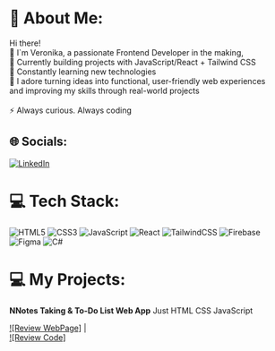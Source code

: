 # 💫 About Me:
Hi there!<br>🔭 I`m Veronika, a passionate Frontend Developer in the making,<br>👯 Currently building projects with JavaScript/React + Tailwind CSS<br>🌱 Constantly learning new technologies<br>💬 I adore turning ideas into functional, user-friendly web experiences <br>and improving my skills through real-world projects<br><br>⚡ Always curious. Always coding


## 🌐 Socials:
[![LinkedIn](https://img.shields.io/badge/LinkedIn-%230077B5.svg?logo=linkedin&logoColor=white)](https://linkedin.com/in/veronika-shevchuk-b798b5362) 

# 💻 Tech Stack:
![HTML5](https://img.shields.io/badge/html5-%23E34F26.svg?style=for-the-badge&logo=html5&logoColor=white) ![CSS3](https://img.shields.io/badge/css3-%231572B6.svg?style=for-the-badge&logo=css3&logoColor=white) ![JavaScript](https://img.shields.io/badge/javascript-%23323330.svg?style=for-the-badge&logo=javascript&logoColor=%23F7DF1E) ![React](https://img.shields.io/badge/react-%2320232a.svg?style=for-the-badge&logo=react&logoColor=%2361DAFB) ![TailwindCSS](https://img.shields.io/badge/tailwindcss-%2338B2AC.svg?style=for-the-badge&logo=tailwind-css&logoColor=white) ![Firebase](https://img.shields.io/badge/firebase-a08021?style=for-the-badge&logo=firebase&logoColor=ffcd34) ![Figma](https://img.shields.io/badge/figma-%23F24E1E.svg?style=for-the-badge&logo=figma&logoColor=white) ![C#](https://img.shields.io/badge/c%23-%23239120.svg?style=for-the-badge&logo=csharp&logoColor=white) 

# 💻 My Projects:

**NNotes Taking & To-Do List Web App**
Just HTML CSS JavaScript

[![Review WebPage]](https://veronikashshsh.github.io/notes-todolist/todolist.html) |  
[![Review Code]](https://github.com/veronikashshsh/notes-todolist) 
